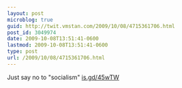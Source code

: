 ```yaml
---
layout: post
microblog: true
guid: http://twit.vmstan.com/2009/10/08/4715361706.html
post_id: 3049974
date: 2009-10-08T13:51:41-0600
lastmod: 2009-10-08T13:51:41-0600
type: post
url: /2009/10/08/4715361706.html
---
```

Just say no to "socialism" [is.gd/45wTW](http://is.gd/45wTW)
